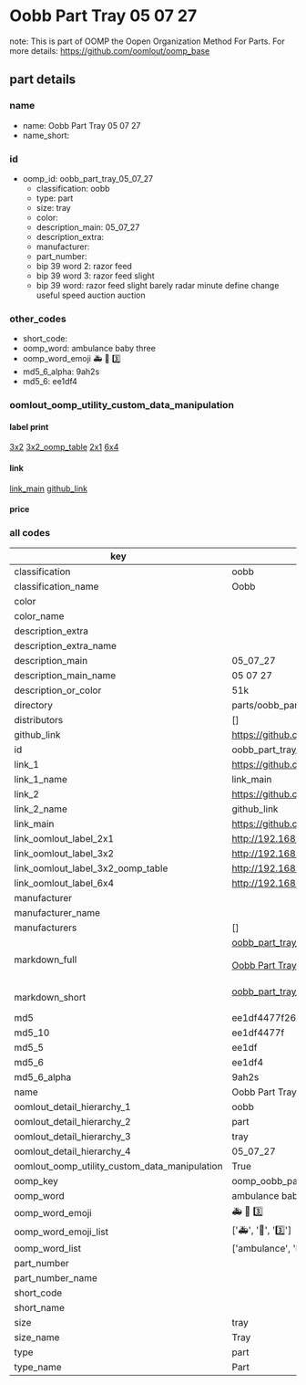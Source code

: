 # Oobb Part Tray 05 07 27  

note: This is part of OOMP the Oopen Organization Method For Parts. For more details: https://github.com/oomlout/oomp_base

##  part details





### name
* name: Oobb Part Tray 05 07 27
* name_short: 
### id
* oomp_id: oobb_part_tray_05_07_27
  * classification: oobb
  * type: part
  * size: tray
  * color: 
  * description_main: 05_07_27
  * description_extra: 
  * manufacturer: 
  * part_number: 
  * bip 39 word 2: razor feed
  * bip 39 word 3: razor feed slight
  * bip 39 word: razor feed slight barely radar minute define change useful speed auction auction

### other_codes
* short_code: 
* oomp_word: ambulance baby three
* oomp_word_emoji :ambulance: :baby: :three:
* md5_6_alpha: 9ah2s
* md5_6: ee1df4






### oomlout_oomp_utility_custom_data_manipulation
#### label print
[3x2](http://192.168.1.245:1112/?label=oomp%209ah2s)
[3x2_oomp_table](http://192.168.1.107:1112/?label=oomp%209ah2s)
[2x1](http://192.168.1.242:1112/?label=oomp%209ah2s)
[6x4](http://192.168.1.55:1112/?label=oomp%209ah2s)    

#### link

[link_main](https://github.com/oomlout/oomlout_oomp_current_version_messy/tree/main/parts/oobb_part_tray_05_07_27) [github_link](https://github.com/oomlout/oomlout_oomp_part_src/tree/main/parts/oobb_part_tray_05_07_27)                             

#### price







### all codes 
| key | value |  
| --- | --- |  
| classification | oobb |  
| classification_name | Oobb |  
| color |  |  
| color_name |  |  
| description_extra |  |  
| description_extra_name |  |  
| description_main | 05_07_27 |  
| description_main_name | 05 07 27 |  
| description_or_color | 51k |  
| directory | parts/oobb_part_tray_05_07_27 |  
| distributors | [] |  
| github_link | https://github.com/oomlout/oomlout_oomp_part_src/tree/main/parts/oobb_part_tray_05_07_27 |  
| id | oobb_part_tray_05_07_27 |  
| link_1 | https://github.com/oomlout/oomlout_oomp_current_version_messy/tree/main/parts/oobb_part_tray_05_07_27 |  
| link_1_name | link_main |  
| link_2 | https://github.com/oomlout/oomlout_oomp_part_src/tree/main/parts/oobb_part_tray_05_07_27 |  
| link_2_name | github_link |  
| link_main | https://github.com/oomlout/oomlout_oomp_current_version_messy/tree/main/parts/oobb_part_tray_05_07_27 |  
| link_oomlout_label_2x1 | http://192.168.1.242:1112/?label=oomp%209ah2s |  
| link_oomlout_label_3x2 | http://192.168.1.245:1112/?label=oomp%209ah2s |  
| link_oomlout_label_3x2_oomp_table | http://192.168.1.107:1112/?label=oomp%209ah2s |  
| link_oomlout_label_6x4 | http://192.168.1.55:1112/?label=oomp%209ah2s |  
| manufacturer |  |  
| manufacturer_name |  |  
| manufacturers | [] |  
| markdown_full | [oobb_part_tray_05_07_27](https://github.com/oomlout/oomlout_oomp_current_version_messy/tree/main/parts/oobb_part_tray_05_07_27)<br>[](https://github.com/oomlout/oomlout_oomp_current_version_messy/tree/main/parts/oobb_part_tray_05_07_27)<br>[Oobb Part Tray 05 07 27](https://github.com/oomlout/oomlout_oomp_current_version_messy/tree/main/parts/oobb_part_tray_05_07_27)<br><br> |  
| markdown_short | [oobb_part_tray_05_07_27](https://github.com/oomlout/oomlout_oomp_current_version_messy/tree/main/parts/oobb_part_tray_05_07_27)<br><br> |  
| md5 | ee1df4477f2627323558512997552d95 |  
| md5_10 | ee1df4477f |  
| md5_5 | ee1df |  
| md5_6 | ee1df4 |  
| md5_6_alpha | 9ah2s |  
| name | Oobb Part Tray 05 07 27 |  
| oomlout_detail_hierarchy_1 | oobb |  
| oomlout_detail_hierarchy_2 | part |  
| oomlout_detail_hierarchy_3 | tray |  
| oomlout_detail_hierarchy_4 | 05_07_27 |  
| oomlout_oomp_utility_custom_data_manipulation | True |  
| oomp_key | oomp_oobb_part_tray_05_07_27 |  
| oomp_word | ambulance baby three |  
| oomp_word_emoji | :ambulance: :baby: :three: |  
| oomp_word_emoji_list | [':ambulance:', ':baby:', ':three:'] |  
| oomp_word_list | ['ambulance', 'baby', 'three'] |  
| part_number |  |  
| part_number_name |  |  
| short_code |  |  
| short_name |  |  
| size | tray |  
| size_name | Tray |  
| type | part |  
| type_name | Part |  
